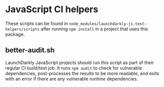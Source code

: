# JavaScript CI helpers

These scripts can be found in `node_modules/launchdarkly-js-test-helpers/scripts` after running `npm install` in a project that uses this package.

## better-audit.sh

LaunchDarkly JavaScript projects should run this script as part of their regular CI build/test job. It runs `npm audit` to check for vulnerable dependencies, post-processes the results to be more readable, and exits with an error if there are any vulnerable _runtime_ dependencies.

